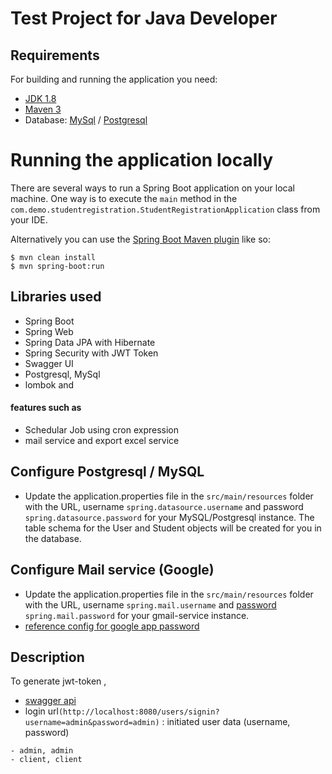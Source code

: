 # Test Project for Java Developer 

## Requirements

For building and running the application you need:

- [JDK 1.8](http://www.oracle.com/technetwork/java/javase/downloads/jdk8-downloads-2133151.html)
- [Maven 3](https://maven.apache.org)
- Database: [MySql](https://dev.mysql.com/downloads/mysql) / [Postgresql](https://www.postgresql.org/)

# Running the application locally

There are several ways to run a Spring Boot application on your local machine. One way is to execute the `main` method in the `com.demo.studentregistration.StudentRegistrationApplication` class from your IDE.

Alternatively you can use the [Spring Boot Maven plugin](https://docs.spring.io/spring-boot/docs/current/reference/html/build-tool-plugins-maven-plugin.html) like so:

```shell
$ mvn clean install
$ mvn spring-boot:run
```

## Libraries used
- Spring Boot
- Spring Web
- Spring Data JPA with Hibernate
- Spring Security with JWT Token
- Swagger UI
- Postgresql, MySql
- lombok and
#### features such as
- Schedular Job using cron expression
- mail service and export excel service

## Configure Postgresql / MySQL
- Update the application.properties file in the `src/main/resources` folder with the URL, username `spring.datasource.username` and  password `spring.datasource.password` for your MySQL/Postgresql instance. The table schema for the User and Student objects will be created for you in the database.

## Configure Mail service (Google)
- Update the application.properties file in the `src/main/resources` folder with the URL, username `spring.mail.username` and [password](https://myaccount.google.com/apppasswords) `spring.mail.password` for your gmail-service instance.
- [reference config for google app password](https://support.salesmate.io/hc/en-us/articles/360004467631-Sign-in-using-App-Passwords-Gmail-SMTP)

## Description

To generate jwt-token , 
- [swagger api](http://localhost:8080/swagger-ui.html)
- login url`(http://localhost:8080/users/signin?username=admin&password=admin)` : initiated user data (username, password) 
```shell
- admin, admin
- client, client
```

